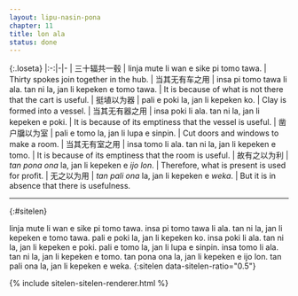 ```yaml
---
layout: lipu-nasin-pona
chapter: 11
title: lon ala
status: done
---
```


{:.loseta}
|:-:|-|-
| 三十辐<wbr/>共一毂   | linja mute li wan e sike pi tomo tawa.                           | Thirty spokes join together in the hub.
| 当其无<wbr/>有车之用 | insa pi tomo tawa li ala. tan ni la, jan li kepeken e tomo tawa. | It is because of what is not there that the cart is useful.
| 挺埴<wbr/>以为器     | pali e poki la, jan li kepeken ko.                               | Clay is formed into a vessel.
| 当其无<wbr/>有器之用 | insa poki li ala. tan ni la, jan li kepeken e poki.              | It is because of its emptiness that the vessel is useful.
| 凿户牖<wbr/>以为室   | pali e tomo la, jan li lupa e sinpin.                            | Cut doors and windows to make a room.
| 当其无<wbr/>有室之用 | insa tomo li ala. tan ni la, jan li kepeken e tomo.              | It is because of its emptiness that the room is useful.
| 故<wbr/>有之以为利   | _tan pona ona_ la, jan li kepeken e _ijo lon_.                   | Therefore, what is present is used for profit.
| 无之以为用           | _tan pali ona_ la, jan li kepeken e _weka_.                      | But it is in absence that there is usefulness.

-------
{:#sitelen}

linja mute li wan e sike pi tomo tawa.
insa pi tomo tawa li ala. tan ni la, jan li kepeken e tomo tawa.
pali e poki la, jan li kepeken ko.
insa poki li ala. tan ni la, jan li kepeken e poki.
pali e tomo la, jan li lupa e sinpin.
insa tomo li ala. tan ni la, jan li kepeken e tomo.
tan pona ona la, jan li kepeken e ijo lon.
tan pali ona la, jan li kepeken e weka.
{:sitelen data-sitelen-ratio="0.5"}

{% include sitelen-sitelen-renderer.html %}
